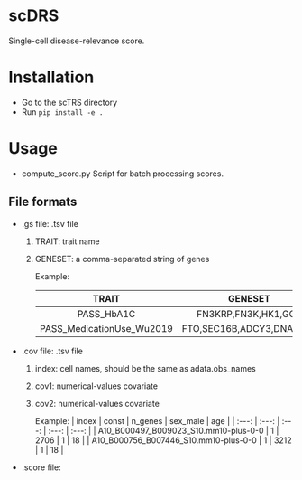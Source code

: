 # scDRS
Single-cell disease-relevance score.

# Installation
- Go to the scTRS directory
- Run `pip install -e .`

# Usage 
- compute_score.py
Script for batch processing scores. 

## File formats
- .gs file: .tsv file

    1. TRAIT: trait name
    2. GENESET: a comma-separated string of genes 

        Example:
    
        | TRAIT | GENESET |
        | :---: | :---: |
        | PASS_HbA1C | FN3KRP,FN3K,HK1,GCK |
        | PASS_MedicationUse_Wu2019 | FTO,SEC16B,ADCY3,DNAJC27 |
            
- .cov file: .tsv file

    1. index: cell names, should be the same as adata.obs_names
    2. cov1: numerical-values covariate
    3. cov2: numerical-values covariate

        Example:
        | index | const | n_genes | sex_male | age |
        | :---: | :---: | :---: | :---: | :---: |
        | A10_B000497_B009023_S10.mm10-plus-0-0 | 1 | 2706 | 1 | 18 |
        | A10_B000756_B007446_S10.mm10-plus-0-0 | 1 | 3212 | 1 | 18 |
  
- .score file:
